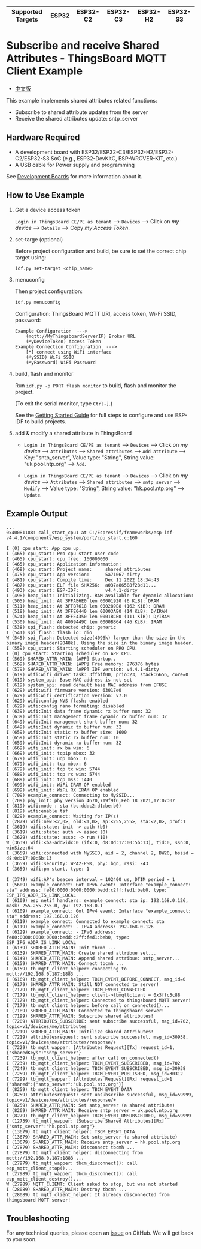 | Supported Targets | ESP32 | ESP32-C2 | ESP32-C3 | ESP32-H2 | ESP32-S3 |
| ----------------- | ----- | -------- | -------- | -------- | -------- |

# Subscribe and receive Shared Attributes - ThingsBoard MQTT Client Example

* [中文版](./README_CN.md)

This example implements shared attributes related functions:

* Subscribe to shared attribute updates from the server
* Receive the shared attributes update: sntp_server

## Hardware Required

* A development board with ESP32/ESP32-C3/ESP32-H2/ESP32-C2/ESP32-S3 SoC (e.g., ESP32-DevKitC, ESP-WROVER-KIT, etc.)
* A USB cable for Power supply and programming

See [Development Boards](https://www.espressif.com/en/products/devkits) for more information about it.

## How to Use Example

1. Get a device access token

   `Login in ThingsBoard CE/PE as tenant` --> `Devices` --> Click on *my device* --> `Details` --> Copy *my Access Token*.

1. set-targe (optional)

   Before project configuration and build, be sure to set the correct chip target using:

   ```bash
   idf.py set-target <chip_name>
   ```

1. menuconfig

   Then project configuration:

   ```bash
   idf.py menuconfig
   ```

   Configuration: ThingsBoard MQTT URI, access token, Wi-Fi SSID, password:

   ```menuconfig
   Example Configuration  --->
       (mqtt://MyThingsboardServerIP) Broker URL
       (MyDeviceToken) Access Token 
   Example Connection Configuration  --->
       [*] connect using WiFi interface
       (MySSID) WiFi SSID 
       (MyPassword) WiFi Password                  
   ```

1. build, flash and monitor

   Run `idf.py -p PORT flash monitor` to build, flash and monitor the project.

   (To exit the serial monitor, type ``Ctrl-]``.)

   See the [Getting Started Guide](https://idf.espressif.com/) for full steps to configure and use ESP-IDF to build projects.

1. add & modify a shared attribute in ThingsBoard

   * `Login in ThingsBoard CE/PE as tenant` --> `Devices` --> Click on *my device* --> `Attributes` --> `Shared attributes` --> `Add attribute` --> Key: "sntp_server", Value type: "String", String value: "uk.pool.ntp.org" --> `Add`.

   * `Login in ThingsBoard CE/PE as tenant` --> `Devices` --> Click on *my device* --> `Attributes` --> `Shared attributes` --> `sntp_server` --> `Modify` --> Value type: "String", String value: "hk.pool.ntp.org" --> `Update`.

## Example Output

```none
...
0x40081188: call_start_cpu1 at C:/Espressif/frameworks/esp-idf-v4.4.1/components/esp_system/port/cpu_start.c:160

I (0) cpu_start: App cpu up.
I (465) cpu_start: Pro cpu start user code
I (465) cpu_start: cpu freq: 160000000
I (465) cpu_start: Application information:
I (469) cpu_start: Project name:     shared_attributes
I (475) cpu_start: App version:      5a71067-dirty
I (481) cpu_start: Compile time:     Dec 11 2022 18:34:43
I (487) cpu_start: ELF file SHA256:  a037a86588f28d11...
I (493) cpu_start: ESP-IDF:          v4.4.1-dirty
I (498) heap_init: Initializing. RAM available for dynamic allocation:
I (505) heap_init: At 3FFAE6E0 len 00001920 (6 KiB): DRAM
I (511) heap_init: At 3FFB7618 len 000289E8 (162 KiB): DRAM
I (518) heap_init: At 3FFE0440 len 00003AE0 (14 KiB): D/IRAM
I (524) heap_init: At 3FFE4350 len 0001BCB0 (111 KiB): D/IRAM
I (530) heap_init: At 4009449C len 0000BB64 (46 KiB): IRAM
I (538) spi_flash: detected chip: generic
I (541) spi_flash: flash io: dio
W (545) spi_flash: Detected size(4096k) larger than the size in the binary image header(2048k). Using the size in the binary image header.
I (559) cpu_start: Starting scheduler on PRO CPU.
I (0) cpu_start: Starting scheduler on APP CPU.
I (569) SHARED_ATTR_MAIN: [APP] Startup..
I (569) SHARED_ATTR_MAIN: [APP] Free memory: 276376 bytes
I (579) SHARED_ATTR_MAIN: [APP] IDF version: v4.4.1-dirty
I (619) wifi:wifi driver task: 3ffbff00, prio:23, stack:6656, core=0
I (619) system_api: Base MAC address is not set
I (619) system_api: read default base MAC address from EFUSE
I (629) wifi:wifi firmware version: 63017e0
I (629) wifi:wifi certification version: v7.0
I (629) wifi:config NVS flash: enabled
I (629) wifi:config nano formating: disabled
I (639) wifi:Init data frame dynamic rx buffer num: 32
I (639) wifi:Init management frame dynamic rx buffer num: 32
I (649) wifi:Init management short buffer num: 32
I (649) wifi:Init dynamic tx buffer num: 32
I (659) wifi:Init static rx buffer size: 1600
I (659) wifi:Init static rx buffer num: 10
I (659) wifi:Init dynamic rx buffer num: 32
I (669) wifi_init: rx ba win: 6
I (669) wifi_init: tcpip mbox: 32
I (679) wifi_init: udp mbox: 6
I (679) wifi_init: tcp mbox: 6
I (679) wifi_init: tcp tx win: 5744
I (689) wifi_init: tcp rx win: 5744
I (689) wifi_init: tcp mss: 1440
I (699) wifi_init: WiFi IRAM OP enabled
I (699) wifi_init: WiFi RX IRAM OP enabled
I (709) example_connect: Connecting to MySSID...
I (709) phy_init: phy_version 4670,719f9f6,Feb 18 2021,17:07:07
I (819) wifi:mode : sta (bc:dd:c2:d1:be:b0)
I (819) wifi:enable tsf
I (829) example_connect: Waiting for IP(s)
I (2879) wifi:new:<2,0>, old:<1,0>, ap:<255,255>, sta:<2,0>, prof:1
I (3619) wifi:state: init -> auth (b0)
I (3619) wifi:state: auth -> assoc (0)
I (3629) wifi:state: assoc -> run (10)
W (3639) wifi:<ba-add>idx:0 (ifx:0, d8:0d:17:00:5b:13), tid:0, ssn:0, winSize:64
I (3659) wifi:connected with MySSID, aid = 2, channel 2, BW20, bssid = d8:0d:17:00:5b:13
I (3659) wifi:security: WPA2-PSK, phy: bgn, rssi: -43
I (3659) wifi:pm start, type: 1

I (3749) wifi:AP's beacon interval = 102400 us, DTIM period = 1
I (5609) example_connect: Got IPv6 event: Interface "example_connect: sta" address: fe80:0000:0000:0000:bedd:c2ff:fed1:beb0, type: ESP_IP6_ADDR_IS_LINK_LOCAL
I (6109) esp_netif_handlers: example_connect: sta ip: 192.168.0.126, mask: 255.255.255.0, gw: 192.168.0.1
I (6109) example_connect: Got IPv4 event: Interface "example_connect: sta" address: 192.168.0.126
I (6119) example_connect: Connected to example_connect: sta
I (6119) example_connect: - IPv4 address: 192.168.0.126
I (6129) example_connect: - IPv6 address: fe80:0000:0000:0000:bedd:c2ff:fed1:beb0, type: ESP_IP6_ADDR_IS_LINK_LOCAL
I (6139) SHARED_ATTR_MAIN: Init tbcmh ...
I (6139) SHARED_ATTR_MAIN: Create shared attribue set...
I (6149) SHARED_ATTR_MAIN: Append shared attribue: sntp_server...
I (6159) SHARED_ATTR_MAIN: Connect tbcmh ...
I (6159) tb_mqtt_client_helper: connecting to mqtt://192.168.0.187:1883 ...
I (6169) tb_mqtt_client_helper: TBCM_EVENT_BEFORE_CONNECT, msg_id=0
I (6179) SHARED_ATTR_MAIN: Still NOT connected to server!
I (7179) tb_mqtt_client_helper: TBCM_EVENT_CONNECTED
I (7179) tb_mqtt_client_helper: client->tbmqttclient = 0x3ffc5c88
I (7179) tb_mqtt_client_helper: Connected to thingsboard MQTT server!
I (7179) tb_mqtt_client_helper: before call on_connected()...
I (7189) SHARED_ATTR_MAIN: Connected to thingsboard server!
I (7199) SHARED_ATTR_MAIN: Subscribe shared attributes!
I (7209) ATTRIBUTES_SUBSCRIBE: sent subscribe successful, msg_id=702, topic=v1/devices/me/attributes
I (7219) SHARED_ATTR_MAIN: Initilize shared attributes!
I (7219) attributesrequest: sent subscribe successful, msg_id=30938, topic=v1/devices/me/attributes/response/+
I (7229) tb_mqtt_wapper: [Attributes Request][Tx] request_id=1, {"sharedKeys":"sntp_server"}
I (7239) tb_mqtt_client_helper: after call on_connected()
I (7239) tb_mqtt_client_helper: TBCM_EVENT_SUBSCRIBED, msg_id=702
I (7249) tb_mqtt_client_helper: TBCM_EVENT_SUBSCRIBED, msg_id=30938
I (7259) tb_mqtt_client_helper: TBCM_EVENT_PUBLISHED, msg_id=30312
I (7299) tb_mqtt_wapper: [Attributes Request][Rx] request_id=1 {"shared":{"sntp_server":"uk.pool.ntp.org"}}
I (8259) tb_mqtt_client_helper: TBCM_EVENT_DATA
I (8259) attributesrequest: sent unsubscribe successful, msg_id=59999, topic=v1/devices/me/attributes/response/+
I (8259) SHARED_ATTR_MAIN: Set sntp_server (a shared attribute)
I (8269) SHARED_ATTR_MAIN: Receive sntp_server = uk.pool.ntp.org
I (8279) tb_mqtt_client_helper: TBCM_EVENT_UNSUBSCRIBED, msg_id=59999
I (12759) tb_mqtt_wapper: [Subscribe Shared Attributes][Rx] {"sntp_server":"hk.pool.ntp.org"}
I (13679) tb_mqtt_client_helper: TBCM_EVENT_DATA
I (13679) SHARED_ATTR_MAIN: Set sntp_server (a shared attribute)
I (13679) SHARED_ATTR_MAIN: Receive sntp_server = hk.pool.ntp.org
I (27879) SHARED_ATTR_MAIN: Disconnect tbcmh ...
I (27879) tb_mqtt_client_helper: disconnecting from mqtt://192.168.0.187:1883 ...
I (27979) tb_mqtt_wapper: tbcm_disconnect(): call esp_mqtt_client_stop()...
I (27989) tb_mqtt_wapper: tbcm_disconnect(): call esp_mqtt_client_destroy()...
W (27989) MQTT_CLIENT: Client asked to stop, but was not started
I (28089) SHARED_ATTR_MAIN: Destroy tbcmh ...
I (28089) tb_mqtt_client_helper: It already disconnected from thingsboard MQTT server!

```

## Troubleshooting

For any technical queries, please open an [issue](https://github.com/liang-zhu-zi/esp32-thingsboard-mqtt-client/issues) on GitHub. We will get back to you soon.
